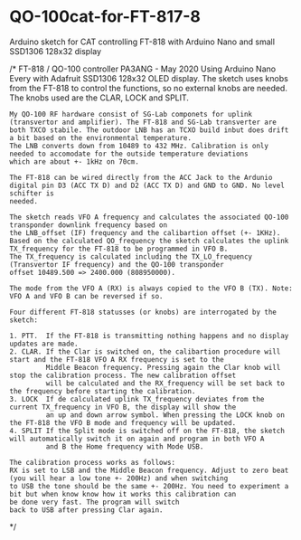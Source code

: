 # QO-100cat-for-FT-817-8
Arduino sketch for CAT controlling FT-818 with Arduino Nano and small SSD1306 128x32 display

/*
    FT-818 / QO-100 controller PA3ANG - May 2020
    Using Arduino Nano Every with Adafruit SSD1306 128x32 OLED display. The sketch uses knobs from the FT-818 to control the 
    functions, so no external knobs are needed. The knobs used are the CLAR, LOCK and SPLIT. 

    My QO-100 RF hardware consist of SG-Lab componets for uplink (transvertor and amplifier). The FT-818 and SG-Lab transverter are 
    both TXCO stabile. The outdoor LNB has an TCXO build inbut does drift a bit based on the environmental temperature. 
    The LNB converts down from 10489 to 432 MHz. Calibration is only needed to accomodate for the outside temperature deviations 
    which are about +- 1kHz on 70cm. 
    
    The FT-818 can be wired directly from the ACC Jack to the Ardunio digital pin D3 (ACC TX D) and D2 (ACC TX D) and GND to GND. No level schifter is 
    needed. 

    The sketch reads VFO A frequency and calculates the associated QO-100 transponder downlink frequency based on
    the LNB_offset (IF) frequency and the calibartion offset (+- 1KHz). 
    Based on the calculated QO_frequency the sketch calculates the uplink TX_frequency for the FT-818 to be programmed in VFO B.
    The TX_frequency is calculated including the TX_LO_frequency (Transvertor IF frequency) and the QO-100 transponder 
    offset 10489.500 => 2400.000 (808950000). 

    The mode from the VFO A (RX) is always copied to the VFO B (TX). Note: VFO A and VFO B can be reversed if so.

    Four different FT-818 statusses (or knobs) are interrogated by the sketch:

    1. PTT.  If the FT-818 is transmitting nothing happens and no display updates are made.
    2. CLAR. If the Clar is switched on, the calibartion procedure will start and the FT-818 VFO A RX frequency is set to the 
             Middle Beacon frequency. Pressing again the Clar knob will stop the calibration process. The new calibration offset 
             will be calculated and the RX_frequency will be set back to the frequency before starting the calibration. 
    3. LOCK  If de calculated uplink TX_frequency deviates from the current TX_frequency in VFO B, the display will show the 
             an up and down arrow symbol. When pressing the LOCK knob on the FT-818 the VFO B mode and frequency will be updated.
    4. SPLIT If the Split mode is switched off on the FT-818, the sketch will automatically switch it on again and program in both VFO A
             and B the Home frequency with Mode USB. 

    The calibration process works as follows:
    RX is set to LSB and the Middle Beacon frequency. Adjust to zero beat (you will hear a low tone +- 200Hz) and when switching
    to USB the tone should be the same +- 200Hz. You need to experiment a bit but when know know how it works this calibration can
    be done very fast. The program will switch 
    back to USB after pressing Clar again.
*/


